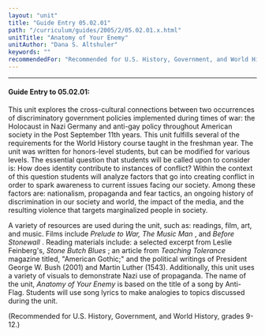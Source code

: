 ```yaml
---
layout: "unit"
title: "Guide Entry 05.02.01"
path: "/curriculum/guides/2005/2/05.02.01.x.html"
unitTitle: "Anatomy of Your Enemy"
unitAuthor: "Dana S. Altshuler"
keywords: ""
recommendedFor: "Recommended for U.S. History, Government, and World History, grades 9-12."
---
```

<body>
<hr/>
 <h4>
  Guide Entry to 05.02.01:
 </h4>
 <p>
  This unit explores the cross-cultural connections between two occurrences of discriminatory government policies implemented during times of war: the Holocaust in Nazi Germany and anti-gay policy throughout American society in the Post September 11th years. This unit fulfills several of the requirements for the World History course taught in the freshman year. The unit was written for honors-level students, but can be modified for various levels.  The essential question that students will be called upon to consider is: How does identity contribute to instances of conflict? Within the context of this question students will analyze factors that go into creating conflict in order to spark awareness to current issues facing our society. Among these factors are: nationalism, propaganda and fear tactics, an ongoing history of discrimination in our society and world, the impact of the media, and the resulting violence that targets marginalized people in society.
 </p>
<p>
  A variety of resources are used during the unit, such as: readings, film, art, and music. Films include
  <i>
   Prelude to War, The Music Man
  </i>
  , and
  <i>
   Before Stonewall
  </i>
  . Reading materials include: a selected excerpt from Leslie Feinberg's,
  <i>
   Stone Butch Blues
  </i>
  ; an article from
  <i>
   Teaching Tolerance
  </i>
  magazine titled, "American Gothic;" and the political writings of President George W. Bush (2001) and Martin Luther (1543). Additionally, this unit uses a variety of visuals to demonstrate Nazi use of propaganda. The name of the unit,
  <i>
   Anatomy of Your Enemy
  </i>
  is based on the title of a song by Anti-Flag. Students will use song lyrics to make analogies to topics discussed during the unit.
 </p>
<p>
  (Recommended for U.S. History, Government, and World History, grades 9-12.)
 </p>

</body>
